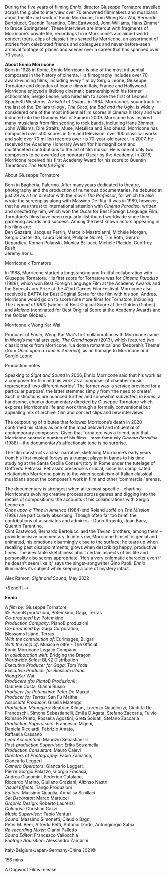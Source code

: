 

During the five years of filming _Ennio_, director Giuseppe Tornatore travelled across the globe to interview over 70 renowned filmmakers and musicians about the life and work of Ennio Morricone, from Wong Kar Wai, Bernardo Bertolucci, Quentin Tarantino, Clint Eastwood, John Williams, Hans Zimmer to Bruce Springsteen. These interviews are intercut with fragments of Morricone’s private life, recordings from Morricone’s acclaimed world concert tours, clips of classic films scored by Morricone, an assortment of stories from celebrated friends and colleagues and never-before-seen archival footage of places and scenes over a career that has spanned over 70 years.

**About Ennio Morricone**  
Born in 1928 in Rome, Ennio Morricone is one of the most influential composers in the history of cinema. His filmography includes over 70 award-winning films, including every film by Sergio Leone, Giuseppe Tornatore and decades of iconic films in Italy, France and Hollywood. Morricone enjoyed a lifelong cinematic partnership with his former schoolmate, Sergio Leone, who hired him to score the first of Leone’s Spaghetti Westerns, _A Fistful of Dollars_, in 1964. Morricone’s soundtrack for the last of the ‘Dollars trilogy’, _The Good, the Bad and the Ugly_, is widely considered one of the most influential film scores in cinema history and was inducted into the Grammy Hall of Fame in 2009. Morricone has inspired many musicians from film scoring to rock bands, including Hans Zimmer, John Williams, Dire Straits, Muse, Metallica and Radiohead. Morricone has composed over 500 scores in film and television, over 100 classical works and sold over 70 million records over his 70-year-old career. In 2007, he received the Academy Honorary Award ‘for his magnificent and multifaceted contributions to the art of film music.’ He is one of only two composers to be awarded an honorary Oscar by the Academy. In 2016, Morricone received his first Academy Award for his score to Quentin Tarantino’s _The Hateful Eight_.

About Giuseppe Tornatore

Born in Bagheria, Palermo. After many years dedicated to theatre, photography and the production of numerous documentaries, he debuted at just 29 as a film director with the movie _The Professor_, for which he also wrote the screenplay along with Massimo De Rita. It was in 1989, however, that he was thrust to international attention with _Cinema Paradiso_, written and directed by him, which won the Oscar for Best Foreign Language Film. Tornatore’s films have been regularly distributed worldwide since then, garnering awards and success. Among the best known actors appearing in his films are:  
Ben Gazzara, Jacques Perrin, Marcello Mastroianni, Michèle Morgan,  
Sergio Castellitto, Laura Del Sol, Philippe Noiret, Tim Roth, Gerard Depardieu, Roman Polanski, Monica Bellucci, Michele Placido, Geoffrey Rush,  
Jeremy Irons.

Morricone x Tornatore

In 1988, Morricone started a longstanding and fruitful collaboration with Giuseppe Tornatore. His first score for Tornatore was for _Cinema Paradiso_ (1988), which won Best Foreign Language Film at the Academy Awards and the  Special Jury Prize at the 42nd Cannes Film Festival. Morricone also received a BAFTA for Best  Original Score for the film with his son, Andrea. Morricone would go on to score nine more films  for Tornatore, including  
_The Legend of 1900_ (winner of Best Original Score at the Golden  Globes) and _Malèna_ (nominated for Best Original Score at the Academy Awards and the  Golden Globes).

Morricone x Wong Kar Wai

Producer of _Ennio_, Wong Kar Wai’s first collaboration with Morricone came in Wong’s martial arts epic, _The Grandmaster_ (2013), which featured two classic tracks from Morricone, ‘La donna romantica’ and ‘Deborah’s Theme’ (from _Once upon a Time in America_), as an homage to Morricone and Sergio Leone.

Production notes

Speaking to _Sight and Sound_ in 2006, Ennio Morricone said that his work as a composer for film and his work as a composer of chamber music represented ‘two different worlds’. The former was ‘a service provided for a particular purpose’, the latter stemmed simply from ‘the need to create’. Such distinctions are nuanced further, and somewhat subverted, in _Ennio_, a handsome, chunky documentary directed by Giuseppe Tornatore which explores Morricone’s life and work through a formally conventional but appealing mix of archive, film and concert clips and new interviews.

The outpouring of tributes that followed Morricone’s death in 2020 confirmed his status as one of the most beloved and influential of contemporary composers. Given that Tornatore was a friend, and that Morricone scored a number of his films – most famously _Cinema Paradiso_ (1988) – the documentary’s affectionate tone is no surprise.

The film constructs a clear narrative, sketching Morricone’s early years from his first musical forays as a trumpet player in bands to his time studying at the Santa Cecilia Conservatory in Rome under the tutelage of Goffredo Petrassi. Petrassi’s presence is crucial, since his complicated relationship Morricone points to the wider scepticism of Italian classical musicians about the composer’s work in film and other ‘commercial’ arenas.

The documentary is strongest when at its most specific – charting Morricone’s evolving creative process across genres and digging into the details of compositions: the accounts of his collaborations with Sergio Leone on  
_Once upon a Time in America_ (1984) and Roland Joffé on _The Mission_ (1986) are particularly absorbing. Though often far too brief, the contributions of associates and admirers – Dario Argento, Joan Baez, Quentin Tarantino,  
Clint Eastwood, Bernardo Bertolucci and the Taviani brothers, among them – provide incisive commentary. In interview, Morricone himself is genial and animated, his emotions disarmingly close to the surface: he tears up when recalling past disappointments, glows when describing happy, productive times. The inevitable sketchiness about certain aspects of his life and personality also seems appropriate. ‘He’s a very enigmatic character even if he doesn’t seem like it,’ says the singer-songwriter Gino Paoli. _Ennio_ illuminates its subject while keeping a core of mystery intact.

Alex Ramon, _Sight and Sound_, May 2022

<![endif]-->

**Ennio**

_A film by_: Giuseppe Tornatore  
©: PianoB produzioni, Potemkino, Gaga, Terras  
_Co-produced by_: Potemkino  
_Production Company_: PianoB produzioni  
_Co-produced by_: Gaga Corporation,  
Blossoms Island, Terras  
_With the contribution of_: Eurimages, Bulgari  
_With the help of_: Musica e oltre - The Official  
Ennio Morricone Legacy Company  
_In collaboration with_: Bridging the Dragon  
_Worldwide Sales_: BLK2 Distribution  
_Executive Producer for Gaga_: Tom Yoda  
_Executive Producer for Blossom Island_:  
Wong Kar Wai  
_Producers (for PianoB Produzioni)_:  
Gabriele Costa, Gianni Russo  
_Producer for Potemkino_: Peter De Maegd  
_Producer for Terras_: San Fu Maltha  
_Associate Producer_: Gisella Marengo  
_Production Managers_: Beatrice Kildani, Lorenzo Quagliozzi, Giuditta De Franceschi, Simona Sebastianelli, Emilia D'Agata, Stefano Zaccaria, Fulvio Romano Prieto, Rossella Agostini, Greta Soldati, Stefano Zaccaria  
_Production Supervisors_: Francesco Migeni,  
Daniela Ricciardi, Fabrizio Amato,  
Raffaella Cassano  
_Lead Accountant_: Maurizio Sebastianelli  
_Post-production Supervisor_: Erika Scaramella  
_Production Consultant_: Mauro Calevi  
_Directors of Photography_: Fabio Zamarion,  
Giancarlo Leggeri  
_Camera Operators_: Giancarlo Leggeri,  
Pierre Giorgio Palazzo, Giorgio Fracassi,  
Andrea Giacomini, Federico Catalano,  
Riccardo Marino, Giuliano Graziani, Alfonso Nastri  
_Visual Effects_: Tango Produzioni  
_Editors_: Massimo Quaglia, Annalisa Schillaci  
_Set Decorator_: Marco Martucci  
_Graphic Design_: Roberto Laurenzi  
_Colourist_: Christian Gazzi  
_Music Supervisor_: Fabio Venturi  
_Sound_: Massimo Simonetti, Claudio Bagni,  
Peter M. Beer, Alfredo Petti, Antonio Dardo, Antongiorgio Sabia  
_Re-recording Mixer_: Gianni Pallotto  
_Sound Editor_: Francesco Vallocchia  
_Footage Aquisition_: Alessandro Zambrini

Italy-Belgium-Japan-Germany-China 2021©

156 mins

A Dogwoof Films release
<!--stackedit_data:
eyJoaXN0b3J5IjpbMTIxODI3MzIwNl19
-->